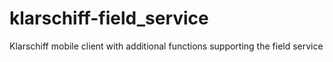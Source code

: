 # klarschiff-field_service
Klarschiff mobile client with additional functions supporting the field service
